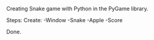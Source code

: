 Creating Snake game with Python in the PyGame library.

Steps:
    Create:
        -Window
        -Snake
        -Apple
        -Score

Done.
